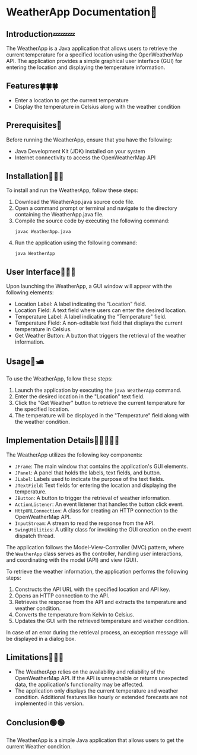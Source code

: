 
# WeatherApp Documentation🤡

## Introduction💤💤💤
The WeatherApp is a Java application that allows users to retrieve the current temperature for a specified location using the OpenWeatherMap API. The application provides a simple graphical user interface (GUI) for entering the location and displaying the temperature information.

## Features🍀🍀🍀
- Enter a location to get the current temperature
- Display the temperature in Celsius along with the weather condition

## Prerequisites👻
Before running the WeatherApp, ensure that you have the following:
- Java Development Kit (JDK) installed on your system
- Internet connectivity to access the OpenWeatherMap API

## Installation🤖🤖🤖
To install and run the WeatherApp, follow these steps:

1. Download the WeatherApp.java source code file.
2. Open a command prompt or terminal and navigate to the directory containing the WeatherApp.java file.
3. Compile the source code by executing the following command:
   ```
   javac WeatherApp.java
   ```
4. Run the application using the following command:
   ```
   java WeatherApp
   ```

## User Interface🤩🤩🤩
Upon launching the WeatherApp, a GUI window will appear with the following elements:

- Location Label: A label indicating the "Location" field.
- Location Field: A text field where users can enter the desired location.
- Temperature Label: A label indicating the "Temperature" field.
- Temperature Field: A non-editable text field that displays the current temperature in Celsius.
- Get Weather Button: A button that triggers the retrieval of the weather information.

## Usage🛟🛥
To use the WeatherApp, follow these steps:

1. Launch the application by executing the `java WeatherApp` command.
2. Enter the desired location in the "Location" text field.
3. Click the "Get Weather" button to retrieve the current temperature for the specified location.
4. The temperature will be displayed in the "Temperature" field along with the weather condition.

## Implementation Details🧐🧐🧐🧐🧐
The WeatherApp utilizes the following key components:

- `JFrame`: The main window that contains the application's GUI elements.
- `JPanel`: A panel that holds the labels, text fields, and button.
- `JLabel`: Labels used to indicate the purpose of the text fields.
- `JTextField`: Text fields for entering the location and displaying the temperature.
- `JButton`: A button to trigger the retrieval of weather information.
- `ActionListener`: An event listener that handles the button click event.
- `HttpURLConnection`: A class for creating an HTTP connection to the OpenWeatherMap API.
- `InputStream`: A stream to read the response from the API.
- `SwingUtilities`: A utility class for invoking the GUI creation on the event dispatch thread.

The application follows the Model-View-Controller (MVC) pattern, where the `WeatherApp` class serves as the controller, handling user interactions, and coordinating with the model (API) and view (GUI).

To retrieve the weather information, the application performs the following steps:
1. Constructs the API URL with the specified location and API key.
2. Opens an HTTP connection to the API.
3. Retrieves the response from the API and extracts the temperature and weather condition.
4. Converts the temperature from Kelvin to Celsius.
5. Updates the GUI with the retrieved temperature and weather condition.

In case of an error during the retrieval process, an exception message will be displayed in a dialog box.

## Limitations🫣🫣🫣
- The WeatherApp relies on the availability and reliability of the OpenWeatherMap API. If the API is unreachable or returns unexpected data, the application's functionality may be affected.
- The application only displays the current temperature and weather condition. Additional features like hourly or extended forecasts are not implemented in this version.

## Conclusion🟢🟢
The WeatherApp is a simple Java application that allows users to get the current Weather condition.
